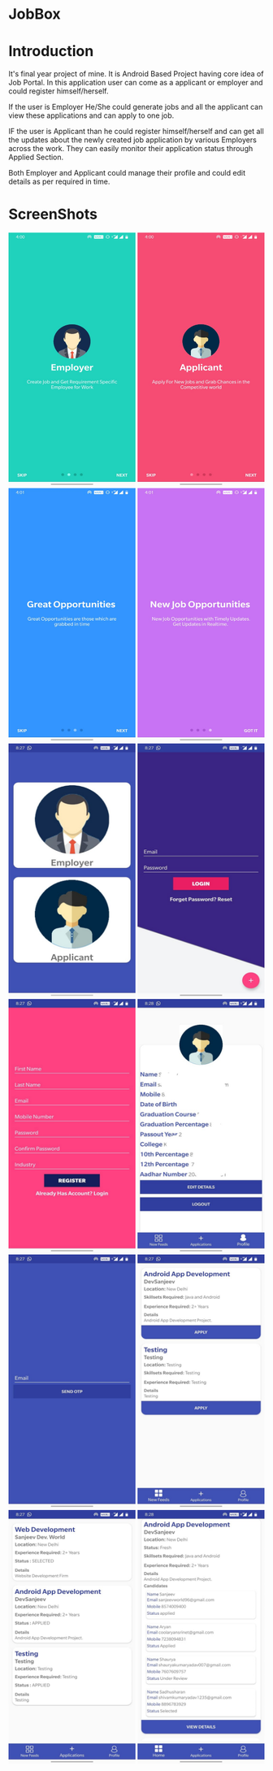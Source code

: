 # JobBox

# Introduction
<p>
 It's final year project of mine. It is Android Based Project having core idea of Job Portal. In this application user can come as a applicant or employer and could register himself/herself.
 </p>
 <p>
 If the user is Employer He/She could generate jobs and all the applicant can view these applications and can apply to one job.
 </p>
 <p>
 IF the user is Applicant than he could register himself/herself and can get all the updates about the newly created job application by various Employers across the work. They can easily monitor their application status through Applied Section.
 </p>
 <p>
 Both Employer and Applicant could manage their profile and could edit details as per required in time.
 </p>
 
# ScreenShots 

<p>
<img src="https://github.com/Sanjeevsky/JobBox/blob/master/demo/01.jpeg" height=500px width=250px>
<img src="https://github.com/Sanjeevsky/JobBox/blob/master/demo/02.jpeg" height=500px width=250px>
 <img src="https://github.com/Sanjeevsky/JobBox/blob/master/demo/03.jpeg" height=500px width=250px>
 <img src="https://github.com/Sanjeevsky/JobBox/blob/master/demo/04.jpeg" height=500px width=250px>
 <img src="https://github.com/Sanjeevsky/JobBox/blob/master/demo/05.jpeg" height=500px width=250px>
 <img src="https://github.com/Sanjeevsky/JobBox/blob/master/demo/06.jpeg" height=500px width=250px>
 <img src="https://github.com/Sanjeevsky/JobBox/blob/master/demo/07.jpeg" height=500px width=250px>
 <img src="https://github.com/Sanjeevsky/JobBox/blob/master/demo/08.jpeg" height=500px width=250px>
 <img src="https://github.com/Sanjeevsky/JobBox/blob/master/demo/09.jpeg" height=500px width=250px>
 <img src="https://github.com/Sanjeevsky/JobBox/blob/master/demo/10.jpeg" height=500px width=250px>
 <img src="https://github.com/Sanjeevsky/JobBox/blob/master/demo/11.jpeg" height=500px width=250px>
 <img src="https://github.com/Sanjeevsky/JobBox/blob/master/demo/12.jpeg" height=500px width=250px>
</p>
